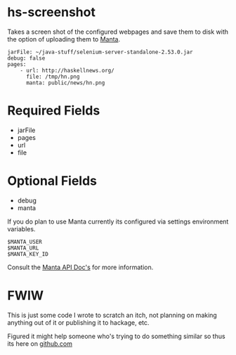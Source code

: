 # hs-screenshot
Takes a screen shot of the configured webpages and save them to disk with
the option of uploading them to [Manta](https://www.joyent.com/triton/object-storage).



    jarFile: ~/java-stuff/selenium-server-standalone-2.53.0.jar
    debug: false
    pages:
        - url: http://haskellnews.org/
          file: /tmp/hn.png
          manta: public/news/hn.png

# Required Fields
* jarFile
* pages
 * url
 * file

# Optional Fields
* debug
* manta

If you do plan to use Manta currently its configured via settings environment variables.

    $MANTA_USER
    $MANTA_URL
    $MANTA_KEY_ID

Consult the [Manta API Doc's](https://apidocs.joyent.com/manta/) for more information.

# FWIW
This is just some code I wrote to scratch an itch, not planning on making anything out of it or publishing it to hackage, etc.

Figured it might help someone who's trying to do something similar so thus its here on [github.com](github.com)

